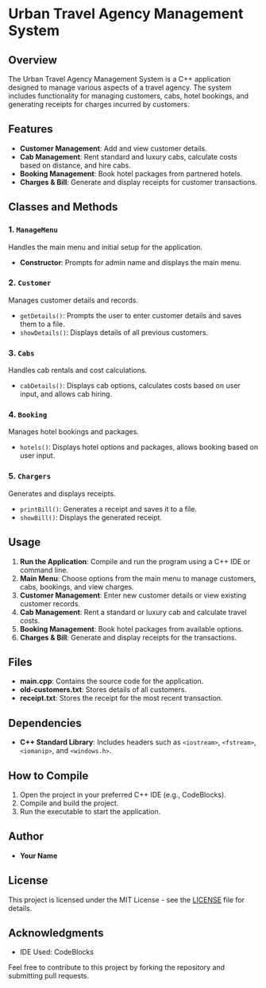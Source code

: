 # Urban Travel Agency Management System

## Overview
The Urban Travel Agency Management System is a C++ application designed to manage various aspects of a travel agency. The system includes functionality for managing customers, cabs, hotel bookings, and generating receipts for charges incurred by customers.

## Features
- **Customer Management**: Add and view customer details.
- **Cab Management**: Rent standard and luxury cabs, calculate costs based on distance, and hire cabs.
- **Booking Management**: Book hotel packages from partnered hotels.
- **Charges & Bill**: Generate and display receipts for customer transactions.

## Classes and Methods
### 1. `ManageMenu`
Handles the main menu and initial setup for the application.
- **Constructor**: Prompts for admin name and displays the main menu.

### 2. `Customer`
Manages customer details and records.
- `getDetails()`: Prompts the user to enter customer details and saves them to a file.
- `showDetails()`: Displays details of all previous customers.

### 3. `Cabs`
Handles cab rentals and cost calculations.
- `cabDetails()`: Displays cab options, calculates costs based on user input, and allows cab hiring.

### 4. `Booking`
Manages hotel bookings and packages.
- `hotels()`: Displays hotel options and packages, allows booking based on user input.

### 5. `Chargers`
Generates and displays receipts.
- `printBill()`: Generates a receipt and saves it to a file.
- `showBill()`: Displays the generated receipt.

## Usage
1. **Run the Application**: Compile and run the program using a C++ IDE or command line.
2. **Main Menu**: Choose options from the main menu to manage customers, cabs, bookings, and view charges.
3. **Customer Management**: Enter new customer details or view existing customer records.
4. **Cab Management**: Rent a standard or luxury cab and calculate travel costs.
5. **Booking Management**: Book hotel packages from available options.
6. **Charges & Bill**: Generate and display receipts for the transactions.

## Files
- **main.cpp**: Contains the source code for the application.
- **old-customers.txt**: Stores details of all customers.
- **receipt.txt**: Stores the receipt for the most recent transaction.

## Dependencies
- **C++ Standard Library**: Includes headers such as `<iostream>`, `<fstream>`, `<iomanip>`, and `<windows.h>`.

## How to Compile
1. Open the project in your preferred C++ IDE (e.g., CodeBlocks).
2. Compile and build the project.
3. Run the executable to start the application.

## Author
- **Your Name**

## License
This project is licensed under the MIT License - see the [LICENSE](LICENSE) file for details.

## Acknowledgments
- IDE Used: CodeBlocks

Feel free to contribute to this project by forking the repository and submitting pull requests.
